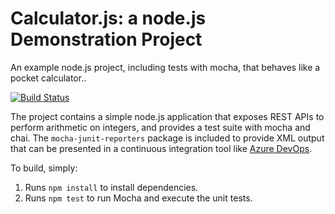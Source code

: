 Calculator.js: a node.js Demonstration Project
==============================================
An example node.js project, including tests with mocha, that behaves like
a pocket calculator..

[![Build Status](https://dev.azure.com/gosoluciones/Integrating%20External%20Source%20Control%20with%20Azure%20Pipelines/_apis/build/status/fernandogutierrez27.calculator?branchName=master)](https://dev.azure.com/gosoluciones/Integrating%20External%20Source%20Control%20with%20Azure%20Pipelines/_build/latest?definitionId=11&branchName=master)

The project contains a simple node.js application that exposes REST APIs
to perform arithmetic on integers, and provides a test suite with mocha
and chai.  The `mocha-junit-reporters` package is included to provide XML
output that can be presented in a continuous integration tool like
[Azure DevOps](https://azure.com/devops).

To build, simply:

1. Runs `npm install` to install dependencies.
2. Runs `npm test` to run Mocha and execute the unit tests.


